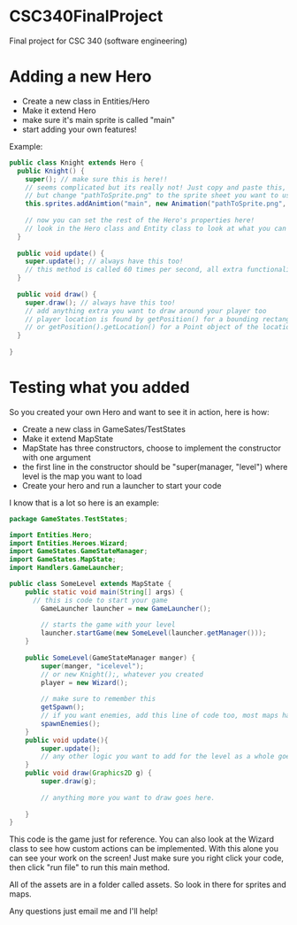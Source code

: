 # CSC340FinalProject
Final project for CSC 340 (software engineering)

# Adding a new Hero

* Create a new class in Entities/Hero 
* Make it extend Hero
* make sure it's main sprite is called "main"
* start adding your own features!

Example:
```Java
public class Knight extends Hero {
  public Knight() {
    super(); // make sure this is here!!
    // seems complicated but its really not! Just copy and paste this, 
    // but change "pathToSprite.png" to the sprite sheet you want to use. Look in assets/
    this.sprites.addAnimtion("main", new Animation("pathToSprite.png", 3, 150, 32)); 
    
    // now you can set the rest of the Hero's properties here!
    // look in the Hero class and Entity class to look at what you can change
  }
  
  public void update() {
    super.update(); // always have this too!
    // this method is called 60 times per second, all extra functionality or abilities you want to add goes here!
  }
  
  public void draw() {
    super.draw(); // always have this too!
    // add anything extra you want to draw around your player too
    // player location is found by getPosition() for a bounding rectangle of the player,
    // or getPosition().getLocation() for a Point object of the location.
  }
  
}
```

# Testing what you added

So you created your own Hero and want to see it in action, here is how:   
* Create a new class in GameSates/TestStates
* Make it extend MapState
* MapState has three constructors, choose to implement the constructor with one argument
* the first line in the constructor should be "super(manager, "level") where level is the map you want to load
* Create your hero and run a launcher to start your code

I know that is a lot so here is an example:

```Java
package GameStates.TestStates;

import Entities.Hero;
import Entities.Heroes.Wizard;
import GameStates.GameStateManager;
import GameStates.MapState;
import Handlers.GameLauncher;

public class SomeLevel extends MapState {
    public static void main(String[] args) {
      // this is code to start your game 
        GameLauncher launcher = new GameLauncher();
        
        // starts the game with your level
        launcher.startGame(new SomeLevel(launcher.getManager()));
    }
    
    public SomeLevel(GameStateManager manger) {
        super(manger, "icelevel");
        // or new Knight();, whatever you created
        player = new Wizard();
        
        // make sure to remember this
        getSpawn();
        // if you want enemies, add this line of code too, most maps have enemies in them
        spawnEnemies();
    }
    public void update(){
        super.update();
        // any other logic you want to add for the level as a whole goes here
    }
    public void draw(Graphics2D g) {
        super.draw(g);
        
        // anything more you want to draw goes here.
        
    }
}
```
This code is the game just for reference. You can also look at the Wizard class to see how custom actions can be implemented.
With this alone you can see your work on the screen! Just make sure you right click your code, then click "run file" to run this main method.

All of the assets are in a folder called assets. So look in there for sprites and maps. 


Any questions just email me and I'll help!
